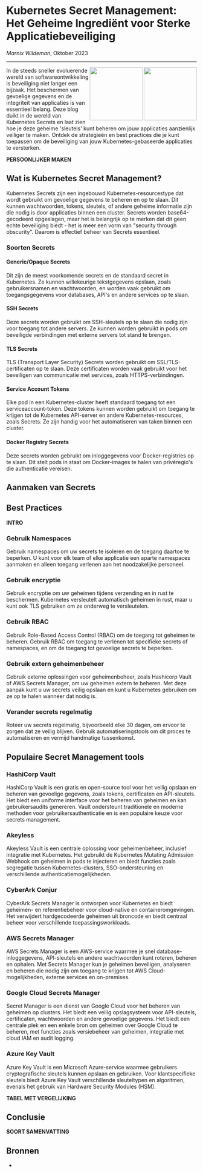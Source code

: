 # Kubernetes Secret Management: Het Geheime Ingrediënt voor Sterke Applicatiebeveiliging
 
*Marnix Wildeman*, Oktober 2023
<hr>

<img align="right" style="width: 140px;" src="https://in4it.com/wp-content/uploads/2020/11/secret.jpg">
<img align="right" style="width: 140px;" src="https://b2750956.smushcdn.com/2750956/wp-content/uploads/2021/01/3-31510_svg-kubernetes-logo-hd-png-download-696x664.png?lossy=1&strip=1&webp=1">
 
In de steeds sneller evoluerende wereld van softwareontwikkeling is beveiliging niet langer een bijzaak. Het beschermen van gevoelige gegevens en de integriteit van applicaties is van essentieel belang. Deze blog duikt in de wereld van Kubernetes Secrets en laat zien hoe je deze geheime 'sleutels' kunt beheren om jouw applicaties aanzienlijk veiliger te maken. Ontdek de strategieën en best practices die je kunt toepassen om de beveiliging van jouw Kubernetes-gebaseerde applicaties te versterken.

**PERSOONLIJKER MAKEN**

## Wat is Kubernetes Secret Management?
Kubernetes Secrets zijn een ingebouwd Kubernetes-resourcestype dat wordt gebruikt om gevoelige gegevens te beheren en op te slaan. Dit kunnen wachtwoorden, tokens, sleutels, of andere geheime informatie zijn die nodig is door applicaties binnen een cluster. Secrets worden base64-gecodeerd opgeslagen, maar het is belangrijk op te merken dat dit geen echte beveiliging biedt - het is meer een vorm van "security through obscurity". Daarom is effectief beheer van Secrets essentieel.

### Soorten Secrets

#### Generic/Opaque Secrets
Dit zijn de meest voorkomende secrets en de standaard secret in Kubernetes. Ze kunnen willekeurige tekstgegevens opslaan, zoals gebruikersnamen en wachtwoorden, en worden vaak gebruikt om toegangsgegevens voor databases, API's en andere services op te slaan.

#### SSH Secrets
Deze secrets worden gebruikt om SSH-sleutels op te slaan die nodig zijn voor toegang tot andere servers. Ze kunnen worden gebruikt in pods om beveiligde verbindingen met externe servers tot stand te brengen.

#### TLS Secrets 
TLS (Transport Layer Security) Secrets worden gebruikt om SSL/TLS-certificaten op te slaan. Deze certificaten worden vaak gebruikt voor het beveiligen van communicatie met services, zoals HTTPS-verbindingen.

#### Service Account Tokens
Elke pod in een Kubernetes-cluster heeft standaard toegang tot een serviceaccount-token. Deze tokens kunnen worden gebruikt om toegang te krijgen tot de Kubernetes API-server en andere Kubernetes-resources, zoals Secrets. Ze zijn handig voor het automatiseren van taken binnen een cluster.

#### Docker Registry Secrets
Deze secrets worden gebruikt om inloggegevens voor Docker-registries op te slaan. Dit stelt pods in staat om Docker-images te halen van privéregio's die authenticatie vereisen.

## Aanmaken van Secrets

## Best Practices

**INTRO**

### Gebruik Namespaces
Gebruik namespaces om uw secrets te isoleren en de toegang daartoe te beperken. U kunt voor elk team of elke applicatie een aparte namespaces aanmaken en alleen toegang verlenen aan het noodzakelijke personeel.

### Gebruik encryptie
Gebruik encryptie om uw geheimen tijdens verzending en in rust te beschermen. Kubernetes versleutelt automatisch geheimen in rust, maar u kunt ook TLS gebruiken om ze onderweg te versleutelen.

### Gebruik RBAC
Gebruik Role-Based Access Control (RBAC) om de toegang tot geheimen te beheren. Gebruik RBAC om toegang te verlenen tot specifieke secrets of namespaces, en om de toegang tot gevoelige secrets te beperken.

### Gebruik extern geheimenbeheer 
Gebruik externe oplossingen voor geheimenbeheer, zoals Hashicorp Vault of AWS Secrets Manager, om uw geheimen extern te beheren. Met deze aanpak kunt u uw secrets veilig opslaan en kunt u Kubernetes gebruiken om ze op te halen wanneer dat nodig is.

### Verander secrets regelmatig 
Roteer uw secrets regelmatig, bijvoorbeeld elke 30 dagen, om ervoor te zorgen dat ze veilig blijven. Gebruik automatiseringstools om dit proces te automatiseren en vermijd handmatige tussenkomst.

## Populaire Secret Management tools

### HashiCorp Vault 
HashiCorp Vault is een gratis en open-source tool voor het veilig opslaan en beheren van gevoelige gegevens, zoals tokens, certificaten en API-sleutels. Het biedt een uniforme interface voor het beheren van geheimen en kan gebruikersaudits genereren. Vault ondersteunt traditionele en moderne methoden voor gebruikersauthenticatie en is een populaire keuze voor secrets management.

### Akeyless 
Akeyless Vault is een centrale oplossing voor geheimenbeheer, inclusief integratie met Kubernetes. Het gebruikt de Kubernetes Mutating Admission Webhook om geheimen in pods te injecteren en biedt functies zoals segregatie tussen Kubernetes-clusters, SSO-ondersteuning en verschillende authenticatiemogelijkheden.

### CyberArk Conjur 
CyberArk Secrets Manager is ontworpen voor Kubernetes en biedt geheimen- en referentiebeheer voor cloud-native en containeromgevingen. Het verwijdert hardgecodeerde geheimen uit broncode en biedt centraal beheer voor verschillende toepassingsworkloads.

### AWS Secrets Manager
AWS Secrets Manager is een AWS-service waarmee je snel database-inloggegevens, API-sleutels en andere wachtwoorden kunt roteren, beheren en ophalen. Met Secrets Manager kun je geheimen beveiligen, analyseren en beheren die nodig zijn om toegang te krijgen tot AWS Cloud-mogelijkheden, externe services en on-premises.

### Google Cloud Secrets Manager
Secret Manager is een dienst van Google Cloud voor het beheren van geheimen op clusters. Het biedt een veilig opslagsysteem voor API-sleutels, certificaten, wachtwoorden en andere gevoelige gegevens. Het biedt een centrale plek en een enkele bron om geheimen over Google Cloud te beheren, met functies zoals versiebeheer van geheimen, integratie met cloud IAM en audit logging.

### Azure Key Vault
Azure Key Vault is een Microsoft Azure-service waarmee gebruikers cryptografische sleutels kunnen opslaan en gebruiken. Voor klantspecifieke sleutels biedt Azure Key Vault verschillende sleuteltypen en algoritmen, evenals het gebruik van Hardware Security Modules (HSM).

**TABEL MET VERGELIJKING**

## Conclusie
**SOORT SAMENVATTING**

## Bronnen
- 
